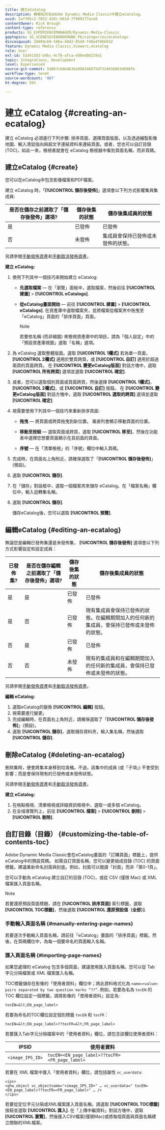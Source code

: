 ```yaml
---
title: 建立eCatalog
description: 瞭解如何在Adobe Dynamic Media Classic中建立eCatalog。
uuid: 2aff05c2-7052-426c-b61d-7f9091f7ace8
contentOwner: Rick Brough
content-type: reference
products: SG_EXPERIENCEMANAGER/Dynamic-Media-Classic
geptopics: SG_SCENESEVENONDEMAND_PK/categories/ecatalogs
discoiquuid: 28889c60-596a-40d2-85d4-f48a4f86b932
feature: Dynamic Media Classic,Viewers,eCatalog
role: User
exl-id: 51d411b2-b4bc-4cf6-afca-dd0ed0d219a1
topic: Integrations, Development
level: Experienced
source-git-commit: 5d8b7cb8b4616a998346675d7324b568634698fb
workflow-type: tm+mt
source-wordcount: '967'
ht-degree: 56%

---
```


# 建立 eCatalog {#creating-an-ecatalog}

建立 eCatalog 必須進行下列步驟: 排序頁面、選擇頁面版面，以及透過繪製影像地圖、輸入滑鼠指向與超文字連結資料來連結頁面。或者，您也可以自訂目錄 (TOC)，如此一來，檢視者就會在 eCatalog 檢視器中看到頁面名稱，而非頁碼。

## 建立eCatalog {#create}

您可以在eCatalog中包含影像檔案和PDF檔案。

建立 eCatalog 時，「**[!UICONTROL 儲存後發佈]**」選項會以下列方式影響集與集成員:

| 是否在儲存之前選取了「儲存後發佈」選項? | 儲存後集的狀態 | 儲存後集成員的狀態 |
| --- | --- | --- |
| 是 | 已發佈 | 已發佈 |
| 否 | 未發佈 | 集成員會保持已發佈或未發佈的狀態。 |

另請參閱[手動發佈資產](publishing-files.md#manually_publishing_assets)和[手動取消發佈資產](publishing-files.md#manually_unpublishing_assets)。

**建立 eCatalog:**

1. 使用下列其中一個技巧來開始建立 eCatalog:

   * **先選取檔案**  — 在「瀏覽」面板中，選取檔案，然後前往 **[!UICONTROL 建置]** > **[!UICONTROL eCatalogs]**.

   * **從eCatalog畫面開始**  — 前往 **[!UICONTROL 建置]** > **[!UICONTROL eCatalogs]**. 在資產庫中選取檔案夾，並將檔案從檔案夾中拖曳至「eCatalog」頁面的「排序頁面」頁面。

     >[!NOTE]
     >
     >若要依名稱 (而非縮圖) 來檢視資產庫中的項目，請為「個人設定」中的「預設資產庫視圖」選取「名稱」選項。

1. 為 eCatalog 選取整體版面。選取 **[!UICONTROL 1欄式]** 若為單一頁面， **[!UICONTROL 2欄式]** 適用於雙頁跨頁，或 **[!UICONTROL 自訂]** 適用於超過兩頁的頁面跨頁。 在 **[!UICONTROL 變更eCatalog版面]** 對話方塊中，選取 **[!UICONTROL 所有跨頁]** 選項並選取 **[!UICONTROL 確定]**.
1. 或者，您可以選取個別頁面或頁面跨頁，然後選擇 **[!UICONTROL 1欄式]**， **[!UICONTROL 2欄式]**，或 **[!UICONTROL 自訂]** 按鈕。 在 **[!UICONTROL 變更eCatalog版面]** 對話方塊中，選取 **[!UICONTROL 選取的跨頁]** 選項並選取 **[!UICONTROL 確定]**.
1. 視需要使用下列其中一個技巧來重新排序頁面:

   * **拖曳**  — 將頁面或跨頁拖曳到新位置。 垂直列會顯示移動頁面的位置。

   * **移動至按鈕**  — 選取頁面或跨頁，選取 **[!UICONTROL 移至]**，然後在功能表中選擇您想要頁面顯示在其前面的頁面。

   * **序號**  — 在「清單檢視」的「序號」欄位中輸入頁碼。

1. 完成時，在頁面右上角附近，請確保選取了「**[!UICONTROL 儲存後發佈]**」(預設)。
1. 選取 **[!UICONTROL 儲存]**.
1. 在「儲存」對話框中，選取一個檔案夾來儲存 eCatalog。在「檔案名稱」欄位中，輸入迴轉集名稱。
1. 選取 **[!UICONTROL 儲存]**.

   儲存eCatalog後，您可以選取 **[!UICONTROL 預覽]**.

## 編輯eCatalog {#editing-an-ecatalog}

無論您是編輯已發佈集還是未發佈集， **[!UICONTROL 儲存後發佈]** 選項會以下列方式影響設定和設定成員：

| 已發佈集? | 是否在儲存編輯之前選取了「儲存後發佈」選項? | 儲存後集的狀態 | 儲存後集成員的狀態 |
| --- | --- | --- | --- |
| 是 | 是 | 已發佈 | 已發佈 |
| 是 | 否 | 已發佈 | 現有集成員會保持已發佈的狀態。在編輯期間加入的任何新的集成員，會保持已發佈或未發佈的狀態。 |
| 否 | 是 | 已發佈 | 已發佈 |
| 否 | 否 | 未發佈 | 現有的集成員和在編輯期間加入的任何新的集成員，會保持已發佈或未發佈的狀態。 |

另請參閱[手動發佈資產](publishing-files.md#manually_publishing_assets)和[手動取消發佈資產](publishing-files.md#manually_unpublishing_assets)。

**編輯 eCatalog:**

1. 選取eCatalog的變換 **[!UICONTROL 編輯]** 按鈕。
1. 視需要進行變更。
1. 完成編輯時，在頁面右上角附近，請確保選取了「**[!UICONTROL 儲存後發佈]**」(預設)。
1. 選取 **[!UICONTROL 儲存]**，選取儲存資料夾，輸入集名稱，然後選取 **[!UICONTROL 儲存]**.

## 刪除eCatalog {#deleting-an-ecatalog}

刪除集時，便會將集本身移到垃圾桶。不過，該集中的成員 (或「子項」) 不會受到影響；而是會保持現有的已發佈或未發佈狀態。

另請參閱[手動發佈資產](publishing-files.md#manually_publishing_assets)和[手動取消發佈資產](publishing-files.md#manually_unpublishing_assets)。

**建立 eCatalog:**

1. 在格點檢視、清單檢視或詳細資訊檢視中，選取一或多個 eCatalog。
1. 在全域導覽列上，前往 **[!UICONTROL 檔案]** > **[!UICONTROL 刪除]** > **[!UICONTROL 刪除]**.

## 自訂目錄（目錄） {#customizing-the-table-of-contents-toc}

Adobe Dynamic Media Classic會在eCatalog畫面的「訂購頁面」標籤上，提供eCatalog中的預設頁碼。 如需自訂頁面名稱，您可以變更組成目錄 (TOC) 的頁面標籤。建議重新命名封面與封底。例如，封面可以閱讀「封面」而非「第0-1頁」。

您可以手動為 eCatalog 建立自訂的目錄 (TOC)，或從 CSV (僅限 Mac) 或 XML 檔案匯入頁面名稱。

>[!NOTE]
>
>若要還原預設頁面標題，請在 **[!UICONTROL 排序頁面]** 索引標籤，選取 **[!UICONTROL TOC標籤]**，然後選取 **[!UICONTROL 還原預設值（全部）]**.

### 手動輸入頁面名稱 {#manually-entering-page-names}

若要逐次手動輸入頁面名稱，請前往「eCatalog」畫面的「排序頁面」標籤。然後，在頁碼欄位中，為每一個要命名的頁面輸入名稱。

### 匯入頁面名稱 {#importing-page-names}

如果您處理的 eCatalog 包含多個頁面，建議使用匯入頁面名稱。您可以從 Tab 字元分隔檔案或 XML 檔案匯入名稱。

TOC標籤儲存在影像的「使用者資料」欄位中；將此資料格式化為 `name=<value>` ` pairs separated by two question marks “??” `. 例如，若要為名為 `tocEN` 的 TOC 欄位設定一個標籤，請將影像的「使用者資料」設定為:

`tocEN=&lt;EN_page_label>`

若要為命名的TOC欄位設定個別標籤 `tocEN` 和 `tocFR`：

`tocEN=&lt;EN_page_label>??tocFR=&lt;FR_page_label>`

若要匯入Tab字元分隔檔案中的「使用者資料」欄位，請包含該欄位使用者資料：

| IPSID | 使用者資料 |
| --- | --- |
| `<image_IPS_ID>` | `tocEN=<EN_page_label>??tocFR=<FR_page_label>` |

若要在 XML 檔案中匯入「使用者資料」欄位，請包括屬性 `vc_userdata`:

```as3
<ips> 
<ghw_object vc_objectname="<image_IPS_ID>" … vc_userdata=" tocEN=<EN_page_label>??tocFR=<FR_page_label>" … /> 
</ips>
```

若要從定位字元分隔或XML檔案匯入頁面名稱，請選取 **[!UICONTROL TOC標籤]** 按鈕並選取 **[!UICONTROL 匯入]**. 在「上傳中繼資料」對話方塊中，選取 **[!UICONTROL 瀏覽]**，然後匯入CSV檔案(僅限Mac)或將每個頁面與頁面名稱建立關聯的XML檔案。
